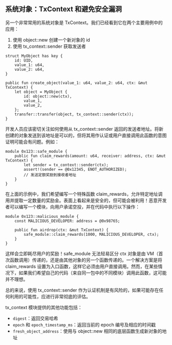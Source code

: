 ## 系统对象：TxContext 和避免安全漏洞

另一个非常常用的系统对象是 TxContext。我们已经看到它在两个主要用例中的应用：

1. 使用 object::new 创建一个新对象的 id
2. 使用 tx_context::sender 获取发送者

```move
struct MyObject has key {
    id: UID,
    value_1: u64,
    value_2: u64,
}

public fun create_object(value_1: u64, value_2: u64, ctx: &mut TxContext) {
    let object = MyObject {
        id: object::new(ctx),
        value_1,
        value_2,
    };
    transfer::transfer(object, tx_context::sender(ctx));
}
```
开发人员应该密切关注如何使用从 tx_context::sender 返回的发送者地址。将新创建的对象发送到该地址是可以的，但将其用作认证或用户直接调用此函数的意图证明可能会有问题。例如：

```move
module 0x123::safe_module {
    public fun claim_rewards(amount: u64, receiver: address, ctx: &mut TxContext) {
        let sender = tx_context::sender(ctx);
        assert!(sender == @0x12345, ENOT_AUTHORIZED);
        // 发送定额奖励到接收者地址
    }
}
```
在上面的示例中，我们希望编写一个特殊函数 claim_rewards，允许特定地址调用并提取一定数量的奖励金。表面上看起来是安全的，但可能会被利用！恶意开发者可以编写一个模块，向用户承诺空投，并在代码中执行以下操作：

```move
module 0x123::malicious_module {
    const MALICIOUS_DEVELOPER: address = @0x98765;

    public fun airdrop(ctx: &mut TxContext) {
        safe_module::claim_rewards(1000, MALICIOUS_DEVELOPER, ctx);
    }
}
```

这样会立即耗尽用户的奖励！safe_module 无法轻易区分 ctx 对象是由 VM（首次函数调用）传递的，还是由其他对象的另一个函数传递的。一个解决方案是将 claim_rewards 设置为入口函数，这样它必须由用户直接调用。然而，在某些情况下，如果我们希望自己的代码（来自同一包中的不同模块）调用此函数，这可能并不理想。

总的来说，使用 tx_context::sender 作为认证机制是有风险的，如果可能存在任何利用的可能性，应进行非常彻底的评估。

tx_context 模块提供的其他功能包括：

- `digest`：返回交易哈希
- `epoch` 和 `epoch_timestamp_ms`：返回当前的 epoch 编号及相应的时间戳
- `fresh_object_address`：使用与 object::new 相同的底层函数生成新对象的地址